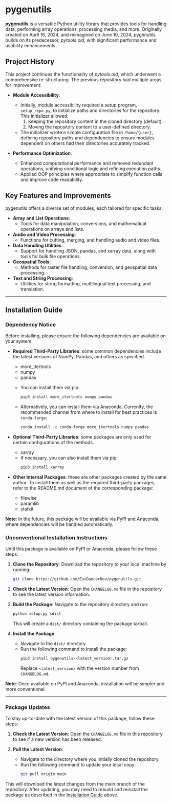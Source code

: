 # pygenutils

**pygenutils** is a versatile Python utility library that provides tools for handling data, performing array operations, processing media, and more. Originally created on April 16, 2024, and reimagined on June 10, 2024, pygenutils builds on its predecessor, *pytools.old*, with significant performance and usability enhancements.

## Project History

This project continues the functionality of *pytools.old*, which underwent a comprehensive re-structuring. The previous repository had multiple areas for improvement:

- **Module Accessibility**:
  - Initially, module accessibility required a setup program, `setup_repo.py`, to initialize paths and directories for the repository. This initializer allowed:
    1. Keeping the repository content in the cloned directory (default).
    2. Moving the repository content to a user-defined directory.
  - The initializer wrote a simple configuration file in `/home/{user}`, defining repository paths and dependencies to ensure modules dependent on others had their directories accurately tracked.
  
- **Performance Optimization**:
  - Enhanced computational performance and removed redundant operations, unifying conditional logic and refining execution paths.
  - Applied OOP principles where appropriate to simplify function calls and improve code readability.

## Key Features and Improvements

pygenutils offers a diverse set of modules, each tailored for specific tasks:

- **Array and List Operations**:
  - Tools for data manipulation, conversions, and mathematical operations on arrays and lists.
- **Audio and Video Processing**:
  - Functions for cutting, merging, and handling audio and video files.
- **Data Handling Utilities**:
  - Support for handling JSON, pandas, and xarray data, along with tools for bulk file operations.
- **Geospatial Tools**:
  - Methods for raster file handling, conversion, and geospatial data processing.
- **Text and String Processing**:
  - Utilities for string formatting, multilingual text processing, and translation.

---

## Installation Guide

### Dependency Notice
Before installing, please ensure the following dependencies are available on your system:

- **Required Third-Party Libraries**: some common dependencies include the latest versions of NumPy, Pandas, and others as specified.
  * more_itertools
  * numpy
  * pandas

  - You can install them via pip:
    ```bash
    pip3 install more_itertools numpy pandas 
    ```
    
  - Alternatively, you can install them via Anaconda. Currenlty, the recommended channel from where to install for best practices is `conda-forge`:
    ```bash
    conda install -c conda-forge more_itertools numpy pandas 
    ```

- **Optional Third-Party Libraries**: some packages are only used for certain configurations of the methods.
  * xarray

  - If necessary, you can also install them via pip:
    ```bash
    pip3 install xarray
    ```

- **Other Internal Packages**: these are other packages created by the same author. To install them as well as the required third-party packages, refer to the README.md document of the corresponding package:
  * filewise
  * paramlib
  * statkit

**Note**: In the future, this package will be available via PyPI and Anaconda, where dependencies will be handled automatically.

### Unconventional Installation Instructions

Until this package is available on PyPI or Anaconda, please follow these steps:

1. **Clone the Repository**: Download the repository to your local machine by running:
   ```bash
   git clone https://github.com/EusDancerDev/pygenutils.git
   ```

2. **Check the Latest Version**: Open the `CHANGELOG.md` file in the repository to see the latest version information.

3. **Build the Package**: Navigate to the repository directory and run:
   ```bash
   python setup.py sdist
   ```
   This will create a `dist/` directory containing the package tarball.

4. **Install the Package**:
   - Navigate to the `dist/` directory.
   - Run the following command to install the package:
     ```bash
     pip3 install pygenutils-<latest_version>.tar.gz
     ```
     Replace `<latest_version>` with the version number from `CHANGELOG.md`.

**Note**: Once available on PyPI and Anaconda, installation will be simpler and more conventional.

---

### Package Updates

To stay up-to-date with the latest version of this package, follow these steps:

1. **Check the Latest Version**: Open the `CHANGELOG.md` file in this repository to see if a new version has been released.

2. **Pull the Latest Version**:
   - Navigate to the directory where you initially cloned the repository.
   - Run the following command to update your local copy:
     ```bash
     git pull origin main
     ```

This will download the latest changes from the main branch of the repository. After updating, you may need to rebuild and reinstall the package as described in the [Installation Guide](#installation-guide) above.
